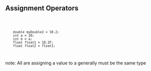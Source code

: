##  Assignment Operators

<code>

        double myDouble2 = 10.2;
        int a = 10;
        int b = a;
        float float1 = 10.2F;
        float float2 = float1;

</code>

note:
    All are assigning a value to a
    generally must be the same type
